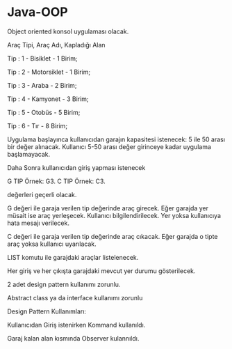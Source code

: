 # Java-OOP
 
Object oriented konsol uygulaması olacak.

Araç Tipi, Araç Adı, Kapladığı Alan

Tip : 1 - Bisiklet  - 1 Birim;

Tip : 2 - Motorsiklet - 1 Birim;

Tip : 3 - Araba - 2 Birim;

Tip : 4 - Kamyonet - 3 Birim;

Tip : 5 - Otobüs - 5 Birim;

Tip : 6 - Tır -  8 Birim;

Uygulama başlayınca kullanıcıdan garajın kapasitesi istenecek: 5 ile 50 arası bir değer alınacak. Kullanıcı 5-50 arası değer girinceye kadar uygulama başlamayacak.

Daha Sonra kullanıcıdan giriş yapması istenecek

G TIP Örnek: G3.
C TIP Örnek: C3.

değerleri geçerli olacak.

G değeri ile garaja verilen tip değerinde araç girecek. Eğer garajda yer müsait ise araç yerleşecek. Kullanıcı bilgilendirilecek. Yer yoksa kullanıcıya hata mesajı verilecek.

C değeri ile garaja verilen tip değerinde araç cıkacak. Eğer garajda o tipte araç yoksa kullanıcı uyarılacak.

LIST komutu ile garajdaki araçlar listelenecek.

Her giriş ve her çıkışta garajdaki mevcut yer durumu gösterilecek.

2 adet design pattern kullanımı zorunlu.

Abstract class ya da interface kullanımı zorunlu

Design Pattern Kullanımları:

Kullanıcıdan Giriş istenirken Kommand kullanıldı.

Garaj kalan alan kısmında Observer kulannıldı.
